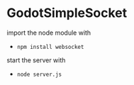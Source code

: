 # GodotSimpleSocket

import the node module with 
- `npm install websocket`

start the server with
- `node server.js`
